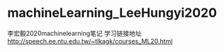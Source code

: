 # machineLearning_LeeHungyi2020
李宏毅2020machinelearning笔记
学习链接地址
http://speech.ee.ntu.edu.tw/~tlkagk/courses_ML20.html
